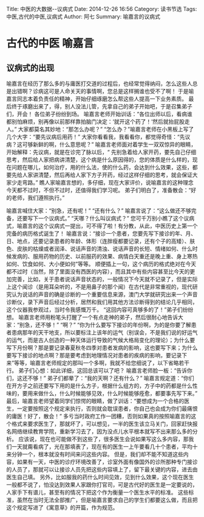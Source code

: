 Title: 中医的大数据--议病式
Date: 2014-12-26 16:56
Category: 读书节选
Tags: 中医,古代的中医,议病式
Author: 阿七
Summary: 喻嘉言的议病式

# 古代的中医 喻嘉言

## 议病式的出现

喻嘉言在经历了那么多的与庸医打交道的过程后，也经常觉得纳闷，怎么这些人总是出错啊？诊病这可是人命关天的事情啊，您总是这样搁谁也受不了啊！
于是喻嘉言同志本着负责任的精神，开始仔细琢磨怎么帮这些人提高一下业务素质。
最后终于琢磨出来了，得，别人没法儿管，先拿自己的弟子开始吧，于是召集弟子们，开会！
各位弟子纷纷到场。
喻嘉言老师开始训话：“各位出师以后，看病谁都别怕麻烦，别再像以前那样靠拍脑门决定：‘就开这个药了！’然后就抬屁股走人。”
大家都莫名其妙地：“那怎么办呢？”
“怎么办？”喻嘉言老师在小黑板上写了几个大字：“要先议病后用药！”
大家你看看我，我看看你，都觉得奇怪：“先议病？这可够新鲜的啊，什么意思呢？”
喻嘉言老师面对着学生一双双惊异的眼睛，开始解释：先议病，就是在诊完了脉以后，“
先别急着给人家开药，要先自己仔细思考，然后给人家把病讲清楚，这个病是什么原因得的，您的体质是什么样的，现在问题在哪儿，如何治疗，用的什么法，使的什么药，会达到什么效果，这些，都要先给人家讲清楚，然后再给人家下方子开药，经过这样仔细的思考，就会保证大家少走弯路。”
瞧人家喻嘉言想的，多仔细，现在大家评价，说喻嘉言的这种理念今天都不过时，不但不过时，还值得我们学习呢。
弟子们明白了，准备散会：“好的老师，我们遵照执行。”

喻嘉言喊住大家：“别急，还有呢！”
“还有什么？”
喻嘉言说了：“这么做还不够完备，还要写下一个议病式。”
“天哪？什么叫议病式？”
您可千万别小瞧了这个议病式，喻嘉言的这个议病式一提出，可不得了啦！有分教，从此，中医历史上第一个完备的病历格式诞生了！
喻嘉言说：“接诊一个患者，您要先写下接诊的年、月、日、地点，还要记录患者的年龄、体形（连胖瘦都要记录，还有个子的高矮）、肤色、皮肤的枯燥或者润泽、说话声音的清浊、说话声音的长短、情绪如何、什么时候发病的、服用药物的历史、以前服药的效果、病情白天重还是晚上重、身上寒热如何、饮食如何、大小便如何”等等。
顺便插上一句，这个病历的格式绝对在今天都不过时（当然，除了里面没有西医的内容），而且其中有些内容甚至比今天的更加完善，比如，关于患者说话声音状态的，一般情况下今天就不记录了，但是实际上这个闻诊（是用耳朵听的，不是用鼻子的那个闻）在古代是非常重视的，现代研究认为说话的声音的确是诊断的一个重要信息来源，澳门大学就研究出来一个声音诊断仪，录下声音后经过分析，居然和我们用其他方法诊断得到的结论几乎相同，这个仪器我参观过，当时令我感慨万千。
“这回内容可真够多的了！”弟子们纷纷想。
喻嘉言老师用粉笔头打醒了一个有点走神的弟子，然后很耐心地告诉大家：“别急，还不够！”
“啊？”
“你为什么要写下接诊的年份啊，为的是你要了解患者患病那年的天干地支，所以要标注上该年的运气（别误会，不是我们说的好运气的运气，而是古人创造的一种天体运行导致的气候大格局变化的理论）；为什么要写下月份啊？那是要记录春夏秋冬四季对患者发病的影响，这也要写下来；为什么要写下接诊的地点啊？那是要考虑到地理情况对患者的疾病的影响，要记录下来”等等，喻嘉言老师规定的那叫一个多啊，我就不给您细说了，以下省略若干行。
弟子们心想：如此详细，这回总该可以了吧？
喻嘉言老师脸一板：“告诉你们，这还不够！”
弟子们都晕了：“我的天啊？还有什么？”
喻嘉言规定道：“你们在开方子之前还要写下用的是什么方子，根据什么组方的，方子中的药都是什么性味的，要用来做什么，什么时候能够见效，什么时候能够痊愈，都要事先写下来。”
最后，喻嘉言老师望着同学们惊愕的眼睛，做了训话：“要想成为一个合格的医生，一定要按照这个规定来执行，否则就会耽误患者，你自己也会成为你们最痛恨的庸医！好了，散会！”
多亏当时政府工作一团糟，否则如果真的按照喻嘉言的这个格式来要求医生了，那就坏了，可以想见，一半的医生该立马关门，回家赶快报名网络继续教育学院，重新学习去了，因为没点儿水平根本就写不出来那么多的分析。
应该说，现在也可能做不到这些了，很多医生会说如果写这么多内容，那我们一天就甭看病了，光在那填表了，现在有的医生一上午要看几十个患者，平均十来分钟一个，根本就没有时间来问这些内容。
但是，我们却不能不知道这些内容，如果有一天，中医的诊疗环境改善了，诊室外面有像国外的诊所那种专门接诊的人员了，那就可以让接诊人员先把这些内容填上了，留下最关键的内容，进去由医生自己填。
另外，比如服我的药什么时间见效，见到什么效果，这个现在医生一般都不说了，怕没达到效果人家跟你打官司，可是古代好的医生是一定要说的，人家手下有谱儿，甚至有的情况下把这个作为衡量一个医生水平的标准。
这些标准，虽然在当时无法全部推广，但是喻嘉言要求自己的学生们都要这么做，而且把这个规定写进了《寓意草》的开篇，作为规范。

